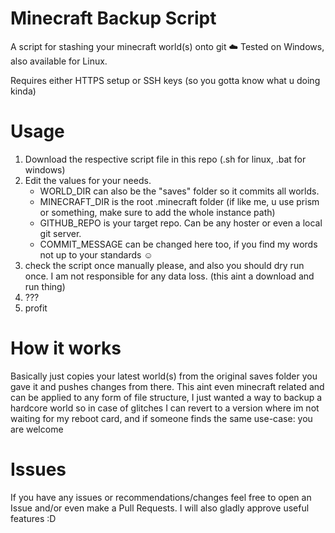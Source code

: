 # Minecraft Backup Script
A script for stashing your minecraft world(s) onto git ☁️
Tested on Windows, also available for Linux.

Requires either HTTPS setup or SSH keys (so you gotta know what u doing kinda)

# Usage
1. Download the respective script file in this repo (.sh for linux, .bat for windows)
2. Edit the values for your needs.
   - WORLD_DIR can also be the "saves" folder so it commits all worlds.
   - MINECRAFT_DIR is the root .minecraft folder (if like me, u use prism or something, make sure to add the whole instance path)
   - GITHUB_REPO is your target repo. Can be any hoster or even a local git server.
   - COMMIT_MESSAGE can be changed here too, if you find my words not up to your standards ☺️
3. check the script once manually please, and also you should dry run once. I am not responsible for any data loss. (this aint a download and run thing)
4. ???
5. profit

# How it works

Basically just copies your latest world(s) from the original saves folder you gave it and pushes changes from there. 
This aint even minecraft related and can be applied to any form of file structure, 
I just wanted a way to backup a hardcore world so in case of glitches I can revert to a version where im not waiting for my reboot card, and if someone finds the same use-case: you are welcome

# Issues
If you have any issues or recommendations/changes feel free to open an Issue and/or even make a Pull Requests.
I will also gladly approve useful features :D
